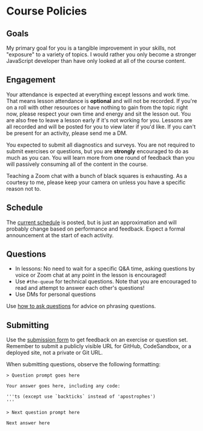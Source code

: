 # Course Policies

## Goals

My primary goal for you is a tangible improvement in your skills, not "exposure" to a variety of topics. I would rather you only become a stronger JavaScript developer than have only looked at all of the course content.

## Engagement

Your attendance is expected at everything except lessons and work time. That means lesson attendance is **optional** and will not be recorded. If you're on a roll with other resources or have nothing to gain from the topic right now, please respect your own time and energy and sit the lesson out. You are also free to leave a lesson early if it's not working for you. Lessons are all recorded and will be posted for you to view later if you'd like. If you can't be present for an activity, please send me a DM.

You expected to submit all diagnostics and surveys. You are not required to submit exercises or questions, but you are **strongly** encouraged to do as much as you can. You will learn more from one round of feedback than you will passively consuming all of the content in the course.

Teaching a Zoom chat with a bunch of black squares is exhausting. As a courtesy to me, please keep your camera on unless you have a specific reason not to.

## Schedule

The [current schedule](/schedule.md) is posted, but is just an approximation and will probably change based on performance and feedback. Expect a formal announcement at the start of each activity.

## Questions

* In lessons: No need to wait for a specific Q&A time, asking questions by voice or Zoom chat at any point in the lesson is encouraged!
* Use `#the-queue` for technical questions. Note that you are encouraged to read and attempt to answer each other's questions!
* Use DMs for personal questions

Use [how to ask questions](/posts/how-to-ask-questions) for advice on phrasing questions.

## Submitting

Use the [submission form](https://docs.google.com/forms/d/e/1FAIpQLSc5xLIjjL4mXtibHCL21D2XtDp7sNIlR6ukV3CNPhE2peRfeA/viewform?usp=sharing) to get feedback on an exercise or question set. Remember to submit a publicly visible URL for GitHub, CodeSandbox, or a deployed site, not a private or Git URL.

When submitting questions, observe the following formatting:

```
> Question prompt goes here

Your answer goes here, including any code:

'''ts (except use `backticks` instead of 'apostrophes')
'''

> Next question prompt here

Next answer here
```
